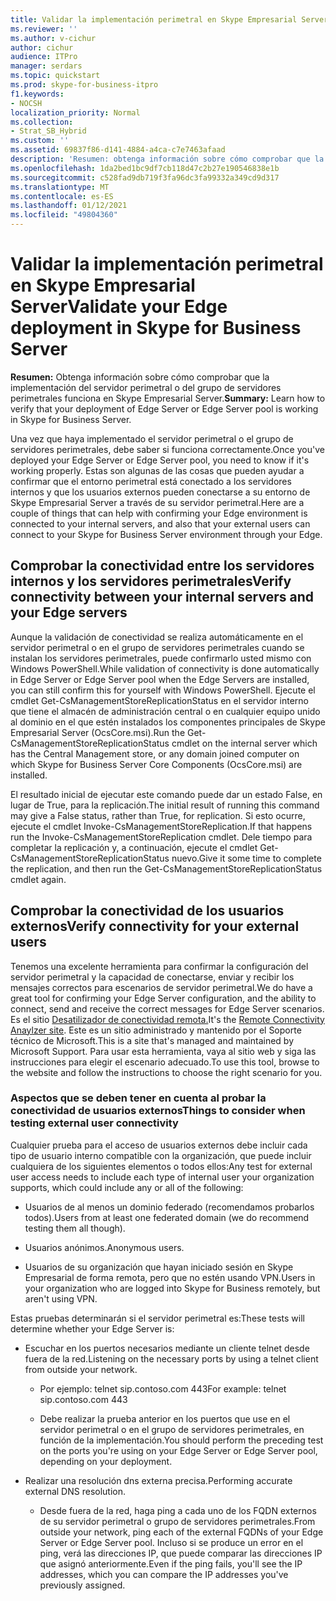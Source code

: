 ```yaml
---
title: Validar la implementación perimetral en Skype Empresarial Server
ms.reviewer: ''
ms.author: v-cichur
author: cichur
audience: ITPro
manager: serdars
ms.topic: quickstart
ms.prod: skype-for-business-itpro
f1.keywords:
- NOCSH
localization_priority: Normal
ms.collection:
- Strat_SB_Hybrid
ms.custom: ''
ms.assetid: 69837f86-d141-4884-a4ca-c7e7463afaad
description: 'Resumen: obtenga información sobre cómo comprobar que la implementación del servidor perimetral o el grupo de servidores perimetrales funciona en Skype Empresarial Server.'
ms.openlocfilehash: 1da2bed1bc9df7cb118d47c2b27e190546838e1b
ms.sourcegitcommit: c528fad9db719f3fa96dc3fa99332a349cd9d317
ms.translationtype: MT
ms.contentlocale: es-ES
ms.lasthandoff: 01/12/2021
ms.locfileid: "49804360"
---
```

# <a name="validate-your-edge-deployment-in-skype-for-business-server"></a><span data-ttu-id="167dd-103">Validar la implementación perimetral en Skype Empresarial Server</span><span class="sxs-lookup"><span data-stu-id="167dd-103">Validate your Edge deployment in Skype for Business Server</span></span>
 
<span data-ttu-id="167dd-104">**Resumen:** Obtenga información sobre cómo comprobar que la implementación del servidor perimetral o del grupo de servidores perimetrales funciona en Skype Empresarial Server.</span><span class="sxs-lookup"><span data-stu-id="167dd-104">**Summary:** Learn how to verify that your deployment of Edge Server or Edge Server pool is working in Skype for Business Server.</span></span>
  
<span data-ttu-id="167dd-105">Una vez que haya implementado el servidor perimetral o el grupo de servidores perimetrales, debe saber si funciona correctamente.</span><span class="sxs-lookup"><span data-stu-id="167dd-105">Once you've deployed your Edge Server or Edge Server pool, you need to know if it's working properly.</span></span> <span data-ttu-id="167dd-106">Estas son algunas de las cosas que pueden ayudar a confirmar que el entorno perimetral está conectado a los servidores internos y que los usuarios externos pueden conectarse a su entorno de Skype Empresarial Server a través de su servidor perimetral.</span><span class="sxs-lookup"><span data-stu-id="167dd-106">Here are a couple of things that can help with confirming your Edge environment is connected to your internal servers, and also that your external users can connect to your Skype for Business Server environment through your Edge.</span></span>
  
## <a name="verify-connectivity-between-your-internal-servers-and-your-edge-servers"></a><span data-ttu-id="167dd-107">Comprobar la conectividad entre los servidores internos y los servidores perimetrales</span><span class="sxs-lookup"><span data-stu-id="167dd-107">Verify connectivity between your internal servers and your Edge servers</span></span>

<span data-ttu-id="167dd-108">Aunque la validación de conectividad se realiza automáticamente en el servidor perimetral o en el grupo de servidores perimetrales cuando se instalan los servidores perimetrales, puede confirmarlo usted mismo con Windows PowerShell.</span><span class="sxs-lookup"><span data-stu-id="167dd-108">While validation of connectivity is done automatically in Edge Server or Edge Server pool when the Edge Servers are installed, you can still confirm this for yourself with Windows PowerShell.</span></span> <span data-ttu-id="167dd-109">Ejecute el cmdlet Get-CsManagementStoreReplicationStatus en el servidor interno que tiene el almacén de administración central o en cualquier equipo unido al dominio en el que estén instalados los componentes principales de Skype Empresarial Server (OcsCore.msi).</span><span class="sxs-lookup"><span data-stu-id="167dd-109">Run the Get-CsManagementStoreReplicationStatus cmdlet on the internal server which has the Central Management store, or any domain joined computer on which Skype for Business Server Core Components (OcsCore.msi) are installed.</span></span>
  
<span data-ttu-id="167dd-110">El resultado inicial de ejecutar este comando puede dar un estado False, en lugar de True, para la replicación.</span><span class="sxs-lookup"><span data-stu-id="167dd-110">The initial result of running this command may give a False status, rather than True, for replication.</span></span> <span data-ttu-id="167dd-111">Si esto ocurre, ejecute el cmdlet Invoke-CsManagementStoreReplication.</span><span class="sxs-lookup"><span data-stu-id="167dd-111">If that happens run the Invoke-CsManagementStoreReplication cmdlet.</span></span> <span data-ttu-id="167dd-112">Dele tiempo para completar la replicación y, a continuación, ejecute el cmdlet Get-CsManagementStoreReplicationStatus nuevo.</span><span class="sxs-lookup"><span data-stu-id="167dd-112">Give it some time to complete the replication, and then run the Get-CsManagementStoreReplicationStatus cmdlet again.</span></span>
  
## <a name="verify-connectivity-for-your-external-users"></a><span data-ttu-id="167dd-113">Comprobar la conectividad de los usuarios externos</span><span class="sxs-lookup"><span data-stu-id="167dd-113">Verify connectivity for your external users</span></span>

<span data-ttu-id="167dd-114">Tenemos una excelente herramienta para confirmar la configuración del servidor perimetral y la capacidad de conectarse, enviar y recibir los mensajes correctos para escenarios de servidor perimetral.</span><span class="sxs-lookup"><span data-stu-id="167dd-114">We do have a great tool for confirming your Edge Server configuration, and the ability to connect, send and receive the correct messages for Edge Server scenarios.</span></span> <span data-ttu-id="167dd-115">Es el sitio [Desatilizador de conectividad remota.](https://testconnectivity.microsoft.com/)</span><span class="sxs-lookup"><span data-stu-id="167dd-115">It's the [Remote Connectivity Anaylzer site](https://testconnectivity.microsoft.com/).</span></span> <span data-ttu-id="167dd-116">Este es un sitio administrado y mantenido por el Soporte técnico de Microsoft.</span><span class="sxs-lookup"><span data-stu-id="167dd-116">This is a site that's managed and maintained by Microsoft Support.</span></span> <span data-ttu-id="167dd-117">Para usar esta herramienta, vaya al sitio web y siga las instrucciones para elegir el escenario adecuado.</span><span class="sxs-lookup"><span data-stu-id="167dd-117">To use this tool, browse to the website and follow the instructions to choose the right scenario for you.</span></span>
  
### <a name="things-to-consider-when-testing-external-user-connectivity"></a><span data-ttu-id="167dd-118">Aspectos que se deben tener en cuenta al probar la conectividad de usuarios externos</span><span class="sxs-lookup"><span data-stu-id="167dd-118">Things to consider when testing external user connectivity</span></span>

<span data-ttu-id="167dd-119">Cualquier prueba para el acceso de usuarios externos debe incluir cada tipo de usuario interno compatible con la organización, que puede incluir cualquiera de los siguientes elementos o todos ellos:</span><span class="sxs-lookup"><span data-stu-id="167dd-119">Any test for external user access needs to include each type of internal user your organization supports, which could include any or all of the following:</span></span>
  
- <span data-ttu-id="167dd-120">Usuarios de al menos un dominio federado (recomendamos probarlos todos).</span><span class="sxs-lookup"><span data-stu-id="167dd-120">Users from at least one federated domain (we do recommend testing them all though).</span></span>
    
- <span data-ttu-id="167dd-121">Usuarios anónimos.</span><span class="sxs-lookup"><span data-stu-id="167dd-121">Anonymous users.</span></span>
    
- <span data-ttu-id="167dd-122">Usuarios de su organización que hayan iniciado sesión en Skype Empresarial de forma remota, pero que no estén usando VPN.</span><span class="sxs-lookup"><span data-stu-id="167dd-122">Users in your organization who are logged into Skype for Business remotely, but aren't using VPN.</span></span>
    
<span data-ttu-id="167dd-123">Estas pruebas determinarán si el servidor perimetral es:</span><span class="sxs-lookup"><span data-stu-id="167dd-123">These tests will determine whether your Edge Server is:</span></span>
  
- <span data-ttu-id="167dd-124">Escuchar en los puertos necesarios mediante un cliente telnet desde fuera de la red.</span><span class="sxs-lookup"><span data-stu-id="167dd-124">Listening on the necessary ports by using a telnet client from outside your network.</span></span>
    
  - <span data-ttu-id="167dd-125">Por ejemplo: telnet sip.contoso.com 443</span><span class="sxs-lookup"><span data-stu-id="167dd-125">For example: telnet sip.contoso.com 443</span></span>
    
  - <span data-ttu-id="167dd-126">Debe realizar la prueba anterior en los puertos que use en el servidor perimetral o en el grupo de servidores perimetrales, en función de la implementación.</span><span class="sxs-lookup"><span data-stu-id="167dd-126">You should perform the preceding test on the ports you're using on your Edge Server or Edge Server pool, depending on your deployment.</span></span>
    
- <span data-ttu-id="167dd-127">Realizar una resolución dns externa precisa.</span><span class="sxs-lookup"><span data-stu-id="167dd-127">Performing accurate external DNS resolution.</span></span>
    
  - <span data-ttu-id="167dd-128">Desde fuera de la red, haga ping a cada uno de los FQDN externos de su servidor perimetral o grupo de servidores perimetrales.</span><span class="sxs-lookup"><span data-stu-id="167dd-128">From outside your network, ping each of the external FQDNs of your Edge Server or Edge Server pool.</span></span> <span data-ttu-id="167dd-129">Incluso si se produce un error en el ping, verá las direcciones IP, que puede comparar las direcciones IP que asignó anteriormente.</span><span class="sxs-lookup"><span data-stu-id="167dd-129">Even if the ping fails, you'll see the IP addresses, which you can compare the IP addresses you've previously assigned.</span></span>
    

